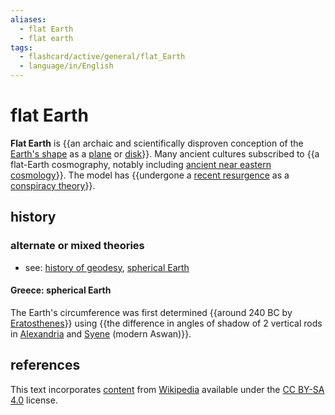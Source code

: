 ```yaml
---
aliases:
  - flat Earth
  - flat earth
tags:
  - flashcard/active/general/flat_Earth
  - language/in/English
---
```


# flat Earth

__Flat Earth__ is {{an archaic and scientifically disproven conception of the [Earth's shape](figure%20of%20the%20Earth.md) as a [plane](Euclidean%20plane.md) or [disk](disk%20(mathematics).md)}}. Many ancient cultures subscribed to {{a flat-Earth cosmography, notably including [ancient near eastern cosmology](ancient%20near%20eastern%20cosmology.md)}}. The model has {{undergone a [recent resurgence](modern%20flat%20Earth%20beliefs.md) as a [conspiracy theory](conspiracy%20theory.md)}}.

## history

### alternate or mixed theories

- see: [history of geodesy](history%20of%20geodesy.md), [spherical Earth](spherical%20Earth.md)

#### Greece: spherical Earth

The Earth's circumference was first determined {{around 240 BC by [Eratosthenes](Eratosthenes.md)}} using {{the difference in angles of shadow of 2 vertical rods in [Alexandria](Alexandria.md) and [Syene](Aswan.md) (modern Aswan)}}.

## references

This text incorporates [content](https://en.wikipedia.org/wiki/flat_Earth) from [Wikipedia](Wikipedia.md) available under the [CC BY-SA 4.0](https://creativecommons.org/licenses/by-sa/4.0/) license.
